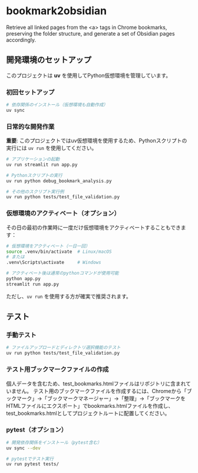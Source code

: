 # bookmark2obsidian

Retrieve all linked pages from the &lt;a> tags in Chrome bookmarks, preserving the folder structure, and generate a set of Obsidian pages accordingly.

## 開発環境のセットアップ

このプロジェクトは **uv** を使用してPython仮想環境を管理しています。

### 初回セットアップ

```bash
# 依存関係のインストール（仮想環境も自動作成）
uv sync
```

### 日常的な開発作業

**重要**: このプロジェクトではuv仮想環境を使用するため、Pythonスクリプトの実行には `uv run` を使用してください。

```bash
# アプリケーションの起動
uv run streamlit run app.py

# Pythonスクリプトの実行
uv run python debug_bookmark_analysis.py

# その他のスクリプト実行例
uv run python tests/test_file_validation.py
```

### 仮想環境のアクティベート（オプション）

その日の最初の作業時に一度だけ仮想環境をアクティベートすることもできます：

```bash
# 仮想環境をアクティベート（一日一回）
source .venv/bin/activate  # Linux/macOS
# または
.venv\Scripts\activate     # Windows

# アクティベート後は通常のpythonコマンドが使用可能
python app.py
streamlit run app.py
```

ただし、`uv run` を使用する方が確実で推奨されます。

## テスト

### 手動テスト
```bash
# ファイルアップロードとディレクトリ選択機能のテスト
uv run python tests/test_file_validation.py
```

### テスト用ブックマークファイルの作成
個人データを含むため、test_bookmarks.htmlファイルはリポジトリに含まれていません。
テスト用のブックマークファイルを作成するには、Chromeから「ブックマーク」→「ブックマークマネージャー」→「整理」→「ブックマークをHTMLファイルにエクスポート」でbookmarks.htmlファイルを作成し、test_bookmarks.htmlとしてプロジェクトルートに配置してください。

### pytest（オプション）
```bash
# 開発依存関係をインストール（pytest含む）
uv sync --dev

# pytestでテスト実行
uv run pytest tests/
```
